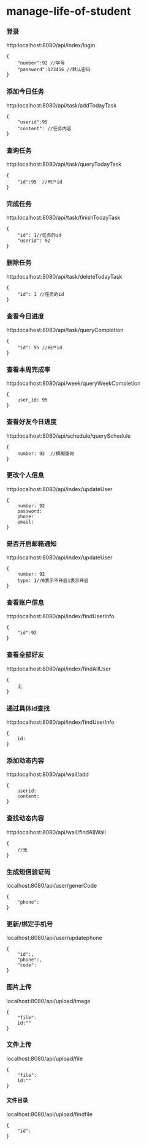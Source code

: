# manage-life-of-student

### 登录
http:localhost:8080/api/index/login

    {
        "number":92 //学号
        "password":123456 //默认密码
    }
### 添加今日任务
http:localhost:8080/api/task/addTodayTask

    {
        "userid":95
        "content": //任务内容
    }
### 查询任务
http:localhost:8080/api/task/queryTodayTask

    {
        "id":95  //用户id
    }
### 完成任务
http:localhost:8080/api/task/finishTodayTask

    {
        "id": 1//任务的id
        "userid": 92 
    }
### 删除任务
http:localhost:8080/api/task/deleteTodayTask

    {
        "id": 1 //任务的id
    }
### 查看今日进度
http:localhost:8080/api/task/queryCompletion

    {
        "id": 95 //用户id
    }
### 查看本周完成率
http:localhost:8080/api/week/queryWeekCompletion

    {
        user_id: 95
    }
### 查看好友今日进度
http:localhost:8080/api/schedule/querySchedule

    {
        number: 92  //模糊查询
    }
### 更改个人信息
http:localhost:8080/api/index/updateUser

    {
        number: 92
        password:
        phone:
        email:
    }
### 是否开启邮箱通知
http:localhost:8080/api/index/updateUser

    {
        number: 92
        type: 1//0表示不开启1表示开启
    }
### 查看账户信息
http:localhost:8080/api/index/findUserInfo

    {
        "id":92
    }
### 查看全部好友
http:localhost:8080/api/index/findAllUser

    {
        无
    }
### 通过具体id查找
http:localhost:8080/api/index/findUserInfo

    {
        id:
    }
    
### 添加动态内容 
http:localhost:8080/api/wall/add
    
    {
        userid:
        content:
    }
###  查找动态内容   
http:localhost:8080/api/wall/findAllWall

    {
        //无
    }
### 生成短信验证码    
localhost:8080/api/user/generCode

    {
        "phone":
    }
    
### 更新/绑定手机号
localhost:8080/api/user/updatephone

    {
        "id":,
        "phone":,
        "code":
    }
    
### 图片上传
localhost:8080/api/upload/image

    {
        "file":
        id:""
    }
    
### 文件上传
localhost:8080/api/upload/file

    {
        "file":
        id:""
    }
   
#### 文件目录
localhost:8080/api/upload/findfile

    {
        "id":
    }